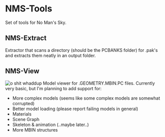 # NMS-Tools
Set of tools for No Man's Sky.

## NMS-Extract
Extractor that scans a directory (should be the PCBANKS folder) for .pak's and extracts them neatly in an output folder.

## NMS-View
![o shit whaddup](http://i.imgur.com/vMc0eLS.png)
Model viewer for .GEOMETRY.MBIN.PC files. Currently very basic, but I'm planning to add support for:

* More complex models (seems like some complex models are somewhat corrupted)
* Better model loading (please report failing models in general)
* Materials
* Scene Graph
* Skeleton & animation (..maybe later..)
* More MBIN structures

